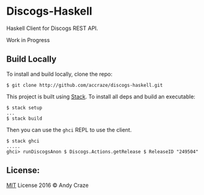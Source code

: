 # Discogs-Haskell
Haskell Client for Discogs REST API.

Work in Progress

## Build Locally

To install and build locally, clone the repo:

```
$ git clone http://github.com/accraze/discogs-haskell.git
```

This project is built using [Stack](http://docs.haskellstack.org/en/stable/README.html). To install all deps and build an executable:

```
$ stack setup
...
$ stack build

```

Then you can use the `ghci` REPL to use the client.

```
$ stack ghci
.....   
ghci> runDiscogsAnon $ Discogs.Actions.getRelease $ ReleaseID "249504"
```

## License:

[MIT](https://github.com/accraze/discogs-haskell/blob/master/LICENSE) License 2016 © Andy Craze